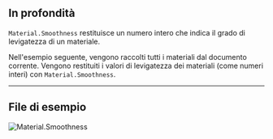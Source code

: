 ## In profondità
`Material.Smoothness` restituisce un numero intero che indica il grado di levigatezza di un materiale.

Nell'esempio seguente, vengono raccolti tutti i materiali dal documento corrente. Vengono restituiti i valori di levigatezza dei materiali (come numeri interi) con `Material.Smoothness`.
___
## File di esempio

![Material.Smoothness](./Revit.Elements.Material.Smoothness_img.jpg)
